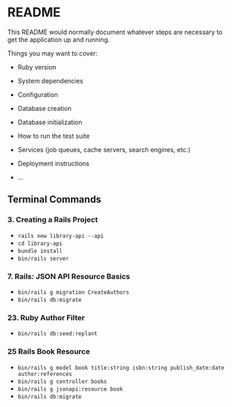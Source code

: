 # README

This README would normally document whatever steps are necessary to get the
application up and running.

Things you may want to cover:

* Ruby version

* System dependencies

* Configuration

* Database creation

* Database initialization

* How to run the test suite

* Services (job queues, cache servers, search engines, etc.)

* Deployment instructions

* ...

## Terminal Commands

### 3. Creating a Rails Project

* `rails new library-api --api`
* `cd library-api`
* `bundle install`
* `bin/rails server`

### 7. Rails: JSON API Resource Basics

* `bin/rails g migration CreateAuthors`
* `bin/rails db:migrate`

### 23. Ruby Author Filter

* `bin/rails db:seed:replant`

### 25 Rails Book Resource

* `bin/rails g model book title:string isbn:string publish_date:date author:references`
* `bin/rails g controller books`
* `bin/rails g jsonapi:resource book`
* `bin/rails db:migrate`

